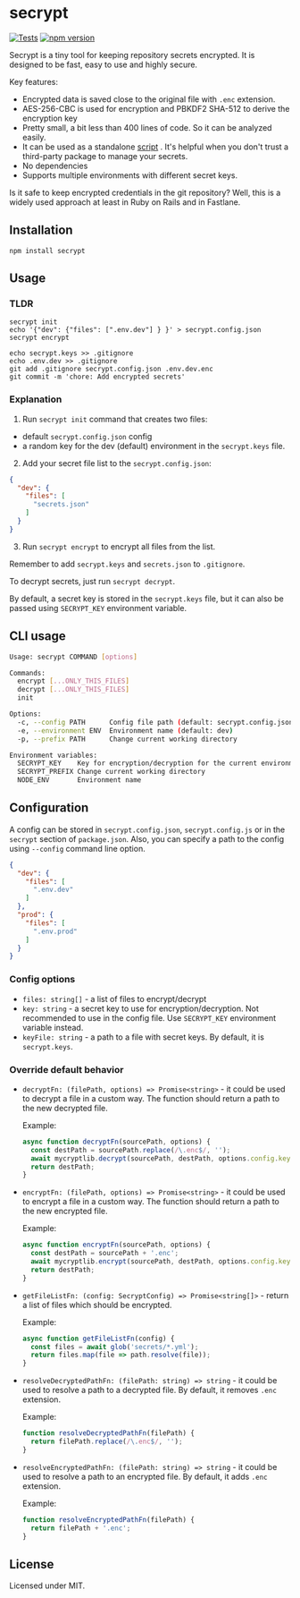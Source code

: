 # secrypt
[![Tests](https://github.com/megahertz/secrypt/workflows/Tests/badge.svg)](https://github.com/megahertz/secrypt/actions?query=workflow%3ATests)
[![npm version](https://img.shields.io/npm/v/secrypt?color=brightgreen)](https://www.npmjs.com/package/secrypt)

Secrypt is a tiny tool for keeping repository secrets encrypted. 
It is designed to be fast, easy to use and highly secure.

Key features:

- Encrypted data is saved close to the original file with `.enc` extension.
- AES-256-CBC is used for encryption and PBKDF2 SHA-512 to derive the encryption 
  key
- Pretty small, a bit less than 400 lines of code. So it can be analyzed easily.
- It can be used as a standalone 
  [script](https://raw.githubusercontent.com/megahertz/secrypt/master/src/index.js)
  . It's helpful when you don't trust a third-party package to manage your
  secrets.
- No dependencies
- Supports multiple environments with different secret keys.

Is it safe to keep encrypted credentials in the git repository? Well, this is a
widely used approach at least in Ruby on Rails and in Fastlane.

## Installation

    npm install secrypt

## Usage

### TLDR
```
secrypt init
echo '{"dev": {"files": [".env.dev"] } }' > secrypt.config.json
secrypt encrypt

echo secrypt.keys >> .gitignore
echo .env.dev >> .gitignore
git add .gitignore secrypt.config.json .env.dev.enc
git commit -m 'chore: Add encrypted secrets'
```

### Explanation

1. Run `secrypt init` command that creates two files:
- default `secrypt.config.json` config
- a random key for the dev (default) environment in the `secrypt.keys` file.

2. Add your secret file list to the `secrypt.config.json`:

```json
{
  "dev": {
    "files": [
      "secrets.json"
    ]
  }
}
```

3. Run `secrypt encrypt` to encrypt all files from the list.

Remember to add `secrypt.keys` and `secrets.json` to `.gitignore`.

To decrypt secrets, just run `secrypt decrypt`.

By default, a secret key is stored in the `secrypt.keys` file, but it can also
be passed using `SECRYPT_KEY` environment variable.

## CLI usage

```sh
Usage: secrypt COMMAND [options]

Commands:
  encrypt [...ONLY_THIS_FILES]
  decrypt [...ONLY_THIS_FILES]
  init

Options:
  -c, --config PATH      Config file path (default: secrypt.config.json)
  -e, --environment ENV  Environment name (default: dev)
  -p, --prefix PATH      Change current working directory

Environment variables:
  SECRYPT_KEY    Key for encryption/decryption for the current environment
  SECRYPT_PREFIX Change current working directory
  NODE_ENV       Environment name
```

## Configuration

A config can be stored in `secrypt.config.json`, `secrypt.config.js` or in the
`secrypt` section of `package.json`. Also, you can specify a path to the config
using `--config` command line option.

```json
{
  "dev": {
    "files": [
      ".env.dev"
    ]
  },
  "prod": {
    "files": [
      ".env.prod"
    ]
  }
}
```

### Config options
- `files: string[]` - a list of files to encrypt/decrypt
- `key: string` - a secret key to use for encryption/decryption. Not recommended
  to use in the config file. Use `SECRYPT_KEY` environment variable instead.
- `keyFile: string` - a path to a file with secret keys. By default, it is
  `secrypt.keys`.

### Override default behavior
- `decryptFn: (filePath, options) => Promise<string>` - it could be used to
  decrypt a file in a custom way. The function should return a path to the
  new decrypted file.

  Example:
  ```js
  async function decryptFn(sourcePath, options) {
    const destPath = sourcePath.replace(/\.enc$/, '');
    await mycryptlib.decrypt(sourcePath, destPath, options.config.key);
    return destPath;
  }
  ```
- `encryptFn: (filePath, options) => Promise<string>` - it could be used to
  encrypt a file in a custom way. The function should return a path to the 
  new encrypted file.

  Example:
  ```js
  async function encryptFn(sourcePath, options) {
    const destPath = sourcePath + '.enc';
    await mycryptlib.encrypt(sourcePath, destPath, options.config.key);
    return destPath;
  }
  ```

- `getFileListFn: (config: SecryptConfig) => Promise<string[]>` - return a list
  of files which should be encrypted.

  Example:
  ```js
  async function getFileListFn(config) {
    const files = await glob('secrets/*.yml');
    return files.map(file => path.resolve(file));
  }
  ```

- `resolveDecryptedPathFn: (filePath: string) => string` - it could be used to
  resolve a path to a decrypted file. By default, it removes `.enc` extension.

  Example:
  ```js
  function resolveDecryptedPathFn(filePath) {
    return filePath.replace(/\.enc$/, '');
  }
  ```
- `resolveEncryptedPathFn: (filePath: string) => string` - it could be used to
  resolve a path to an encrypted file. By default, it adds `.enc` extension.

  Example:
  ```js
  function resolveEncryptedPathFn(filePath) {
    return filePath + '.enc';
  }
  ```

## License

Licensed under MIT.
